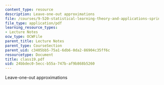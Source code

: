 ```yaml
---
content_type: resource
description: Leave-one-out approximations
file: /courses/9-520-statistical-learning-theory-and-applications-spring-2003/24bbdec05eccb55a747baf9b868b5260_class19.pdf
file_type: application/pdf
learning_resource_types:
- Lecture Notes
ocw_type: OCWFile
parent_title: Lecture Notes
parent_type: CourseSection
parent_uid: c3405bb5-75a1-6db6-0da2-86904c35ff6c
resourcetype: Document
title: class19.pdf
uid: 24bbdec0-5ecc-b55a-747b-af9b868b5260
---
```

Leave-one-out approximations